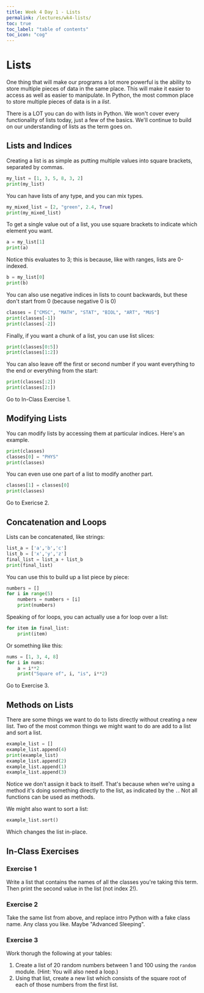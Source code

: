 ```yaml
---
title: Week 4 Day 1 - Lists
permalink: /lectures/wk4-lists/
toc: true
toc_label: "table of contents"
toc_icon: "cog"
---
```


# Lists

One thing that will make our programs a lot more powerful is the ability to store multiple pieces of data in the same place. This will make it easier to access as well as easier to manipulate. In Python, the most common place to store multiple pieces of data is in a _list_.

There is a LOT you can do with lists in Python. We won't cover every functionality of lists today, just a few of the basics. We'll continue to build on our understanding of lists as the term goes on. 

## Lists and Indices

Creating a list is as simple as putting multiple values into square brackets, separated by commas.

```py
my_list = [1, 3, 5, 8, 3, 2]
print(my_list)
```

You can have lists of any type, and you can mix types. 

```py
my_mixed_list = [2, "green", 2.4, True]
print(my_mixed_list)
```

To get a single value out of a list, you use square brackets to indicate which element you want.

```py
a = my_list[1]
print(a)
```

Notice this evaluates to 3; this is because, like with ranges, lists are 0-indexed.

```py
b = my_list[0]
print(b)
```

You can also use negative indices in lists to count backwards, but these don't start from 0 (because negative 0 is 0)

```py
classes = ["CMSC", "MATH", "STAT", "BIOL", "ART", "MUS"]
print(classes[-1])
print(classes[-2])
```

Finally, if you want a chunk of a list, you can use list slices:

```py
print(classes[0:5])
print(classes[1:2])
```

You can also leave off the first or second number if you want everything to the end or everything from the start:

```py
print(classes[:2])
print(classes[2:])
```

Go to In-Class Exercise 1.

## Modifying Lists

You can modify lists by accessing them at particular indices. Here's an example.

```py
print(classes)
classes[0] = "PHYS"
print(classes)
```

You can even use one part of a list to modify another part.

```py
classes[1] = classes[0]
print(classes)
```

Go to Exericse 2.

## Concatenation and Loops

Lists can be concatenated, like strings:

```py
list_a = ['a','b','c']
list_b = ['x','y','z']
final_list = list_a + list_b
print(final_list)
```

You can use this to build up a list piece by piece:

```py
numbers = []
for i in range(5)
    numbers = numbers + [i]
    print(numbers)
```

Speaking of for loops, you can actually use a for loop over a list:

```py
for item in final_list:
    print(item)
```

Or something like this:

```py
nums = [1, 3, 4, 8]
for i in nums:
    a = i**2
    print("Square of", i, "is", i**2)
```

Go to Exercise 3.

## Methods on Lists

There are some things we want to do to lists directly without creating a new list. Two of the most common things we might want to do are add to a list and sort a list. 

```py
example_list = []
example_list.append(4)
print(example_list)
example_list.append(2)
example_list.append(1)
example_list.append(3)
```

Notice we don't assign it back to itself. That's because when we're using a method it's doing something directly to the list, as indicated by the `.`. Not all functions can be used as methods.

We might also want to sort a list:

```py
example_list.sort()
```

Which changes the list in-place. 

## In-Class Exercises

### Exercise 1

Write a list that contains the names of all the classes you're taking this term. Then print the second value in the list (not index 2!).

### Exercise 2

Take the same list from above, and replace intro Python with a fake class name. Any class you like. Maybe "Advanced Sleeping". 

### Exercise 3

Work thorugh the following at your tables:

1. Create a list of 20 random numbers between 1 and 100 using the `random` module. (Hint: You will also need a loop.)
2. Using that list, create a new list which consists of the square root of each of those numbers from the first list. 